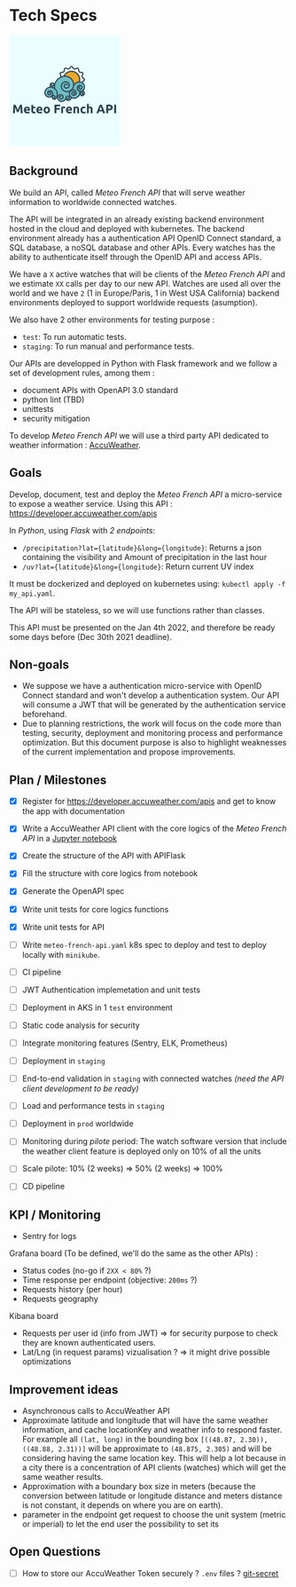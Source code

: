 # Tech Specs

<img src="./doc/meteo-french-api-logo.png" alt="meteo-french-api-logo" width="200"/>

## Background

We build an API, called _Meteo French API_ that will serve weather information to worldwide connected watches.

The API will be integrated in an already existing backend environment hosted in the cloud and deployed with kubernetes.
The backend environment already has a authentication API OpenID Connect standard, a SQL database, a noSQL database and other APIs. Every watches has the ability to authenticate itself through the OpenID API and access APIs.

We have a `X` active watches that will be clients of the _Meteo French API_ and we estimate `XX` calls per day to our new API. Watches are used all over the world and we have `2` (1 in Europe/Paris, 1 in West USA California) backend environments deployed to support worldwide requests (asumption).

We also have 2 other environments for testing purpose :
* `test`:
To run automatic tests.
* `staging`:
To run manual and performance tests.

Our APIs are developped in Python with Flask framework and we follow a set of development rules, among them :
* document APIs with OpenAPI 3.0 standard
* python lint (TBD)
* unittests
* security mitigation

To develop _Meteo French API_ we will use a third party API dedicated to weather information : [AccuWeather](https://developer.accuweather.com/apis).


## Goals

Develop, document, test and deploy the _Meteo French API_ a micro-service to expose a weather service.
Using this API : https://developer.accuweather.com/apis

In *Python*, using *Flask* with *2 endpoints*:
* `/precipitation?lat={latitude}&long={longitude}`:
Returns a json containing the visibility and Amount of precipitation in the last hour
* `/uv?lat={latitude}&long={longitude}`:
Return current UV index

It must be dockerized and deployed on kubernetes using: `kubectl apply -f my_api.yaml`.

The API will be stateless, so we will use functions rather than classes.

This API must be presented on the Jan 4th 2022, and therefore be ready some days before (Dec 30th 2021 deadline).


## Non-goals

* We suppose we have a authentication micro-service with OpenID Connect standard and won't develop a authentication system. Our API will consume a JWT that will be generated by the authentication service beforehand.
* Due to planning restrictions, the work will focus on the code more than testing, security, deployment and monitoring process and performance optimization. But this document purpose is also to highlight weaknesses of the current implementation and propose improvements.

## Plan / Milestones

- [X] Register for https://developer.accuweather.com/apis and get to know the app with documentation
- [X] Write a AccuWeather API client with the core logics of the _Meteo French API_ in a [Jupyter notebook](./quick_tests/accuweather-client.ipynb)
- [X] Create the structure of the API with APIFlask
- [X] Fill the structure with core logics from notebook
- [X] Generate the OpenAPI spec
- [X] Write unit tests for core logics functions
- [X] Write unit tests for API
- [ ] Write `meteo-french-api.yaml` k8s spec to deploy and test to deploy locally with `minikube`.

- [ ] CI pipeline
- [ ] JWT Authentication implemetation and unit tests
- [ ] Deployment in AKS in 1 `test` environment
- [ ] Static code analysis for security
- [ ] Integrate monitoring features (Sentry, ELK, Prometheus)

- [ ] Deployment in `staging`
- [ ] End-to-end validation in `staging` with connected watches *(need the API client development to be ready)*
- [ ] Load and performance tests in `staging`
- [ ] Deployment in `prod` worldwide
- [ ] Monitoring during _pilote_ period: The watch software version that include the weather client feature is deployed only on 10% of all the units
- [ ] Scale pilote: 10% (2 weeks) => 50% (2 weeks) => 100%
- [ ] CD pipeline

## KPI / Monitoring

* Sentry for logs

Grafana board (To be defined, we'll do the same as the other APIs) :
* Status codes (no-go if `2XX < 80%` ?)
* Time response per endpoint (objective: `200ms` ?)
* Requests history (per hour)
* Requests geography

Kibana board
* Requests per user id (info from JWT) => for security purpose to check they are known authenticated users.
* Lat/Lng (in request params) vizualisation ? => it might drive possible optimizations


## Improvement ideas

* Asynchronous calls to AccuWeather API
* Approximate latitude and longitude that will have the same weather information, and cache locationKey and weather info to respond faster. For example all `(lat, long)` in the bounding box `[((48.87, 2.30)), ((48.88, 2.31))]` will be approximate to `(48.875, 2.305)` and will be considering having the same location key. This will help a lot because in a city there is a concentration of API clients (watches) which will get the same weather results.
* Approximation with a boundary box size in meters (because the conversion between latitude or longitude distance and meters distance is not constant, it depends on where you are on earth).
* parameter in the endpoint get request to choose the unit system (metric or imperial) to let the end user the possibility to set its 


## Open Questions

- [ ] How to store our AccuWeather Token securely ? `.env` files ? [git-secret](https://git-secret.io/)

